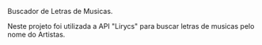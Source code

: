 Buscador de Letras de Musicas.

Neste projeto foi utilizada a API "Lirycs" para buscar letras de musicas pelo nome do Artistas.

